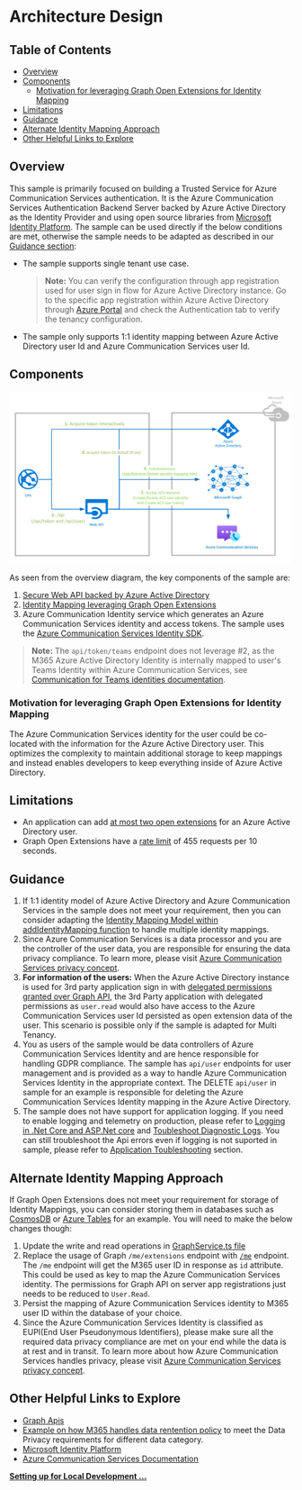 # Architecture Design

## Table of Contents

- [Overview](#overview)
- [Components](#components)
  - [Motivation for leveraging Graph Open Extensions for Identity Mapping](#motivation-for-leveraging-graph-open-extensions-for-identity-mapping)
- [Limitations](#limitations)
- [Guidance](#guidance)
- [Alternate Identity Mapping Approach](#alternate-identity-mapping-approach)
- [Other Helpful Links to Explore](#other-helpful-links-to-explore)

## Overview
This sample is primarily focused on building a Trusted Service for Azure Communication Services authentication. It is the Azure Communication Services Authentication Backend Server backed by Azure Active Directory as the Identity Provider and using open source libraries from [Microsoft Identity Platform](https://docs.microsoft.com/azure/active-directory/develop/v2-overview). The sample can be used directly if the below conditions are met, otherwise the sample needs to be adapted as described in our [Guidance section](#guidance):
- The sample supports single tenant use case. 
  >**Note:** You can verify the configuration through app registration used for user sign in flow for Azure Active Directory instance. Go to the specific app registration within Azure Active Directory through [Azure Portal](https://portal.azure.com/) and check the Authentication tab to verify the tenancy configuration.

- The sample only supports 1:1 identity mapping between Azure Active Directory user Id and Azure Communication Services user Id.

## Components
![Diagram](../images/ACS-Authentication-Server-Sample_Overview-Flow.png)

As seen from the overview diagram, the key components of the sample are:
1. [Secure Web API backed by Azure Active Directory](./secured-web-api-design.md)
2. [Identity Mapping leveraging Graph Open Extensions](./identity-mapping-design-graph-open-extensions.md)
3. Azure Communication Identity service which generates an Azure Communication Services identity and access tokens. The sample uses the [Azure Communication Services Identity SDK](https://docs.microsoft.com/azure/communication-services/concepts/sdk-options#sdks).
>**Note:** The `api/token/teams` endpoint does not leverage #2, as the M365 Azure Active Directory Identity is internally mapped to user's Teams Identity within Azure Communication Services, see [Communication for Teams identities documentation](https://docs.microsoft.com/azure/communication-services/concepts/teams-endpoint).
### Motivation for leveraging Graph Open Extensions for Identity Mapping
The Azure Communication Services identity for the user could be co-located with the information for the Azure Active Directory user. This optimizes the complexity to maintain additional storage to keep mappings and instead enables developers to keep everything inside of Azure Active Directory.

## Limitations
- An application can add [at most two open extensions](https://docs.microsoft.com/graph/extensibility-overview#open-extension-limits) for an Azure Active Directory user. 
- Graph Open Extensions have a [rate limit](https://docs.microsoft.com/graph/throttling#open-and-schema-extensions-service-limits) of 455 requests per 10 seconds. 

## Guidance
1. If 1:1 identity model of Azure Active Directory and Azure Communication Services in the sample does not meet your requirement, then you can consider adapting the [Identity Mapping Model within addIdentityMapping function](https://github.com/Azure-Samples/communication-services-authentication-hero-nodejs/blob/main/src/services/graphService.ts) to handle multiple identity mappings.
2. Since Azure Communication Services is a data processor and you are the controller of the user data, you are responsible for ensuring the data privacy compliance. To learn more, please visit [Azure Communication Services privacy concept](https://docs.microsoft.com/azure/communication-services/concepts/privacy).
3. **For information of the users:** When the Azure Active Directory instance is used for 3rd party application sign in with [delegated permissions granted over Graph API](https://docs.microsoft.com/graph/auth/auth-concepts#delegated-and-application-permissions), the 3rd Party application with delegated permissions as `user.read` would also have access to the Azure Communication Services user Id persisted as open extension data of the user. This scenario is possible only if the sample is adapted for Multi Tenancy.
4. You as users of the sample would be data controllers of Azure Communication Services Identity and are hence responsible for handling GDPR compliance. The sample has `api/user` endpoints for user management and is provided as a way to handle Azure Communication Services Identity in the appropriate context. The DELETE `api/user` in sample for an example is responsible for deleting the Azure Communication Services Identity mapping in the Azure Active Directory.
5. The sample does not have support for application logging. If you need to enable logging and telemetry on production, please refer to [Logging in .Net Core and ASP.Net core](https://docs.microsoft.com/aspnet/core/fundamentals/logging/?view=aspnetcore-6.0) and [Toubleshoot Diagnostic Logs](https://docs.microsoft.com/azure/app-service/troubleshoot-diagnostic-logs). You can still troubleshoot the Api errors even if logging is not suported in sample, please refer to [Application Toubleshooting](../../README.md#application-troubleshooting) section.

## Alternate Identity Mapping Approach
If Graph Open Extensions does not meet your requirement for storage of Identity Mappings, you can consider storing them in databases such as [CosmosDB](https://docs.microsoft.com/azure/cosmos-db/) or [Azure Tables](https://docs.microsoft.com/azure/storage/tables/) for an example. You will need to make the below changes though:

1. Update the write and read operations in [GraphService.ts file](https://github.com/Azure-Samples/communication-services-authentication-hero-nodejs/blob/main/src/services/graphService.ts)
2. Replace the usage of Graph `/me/extensions` endpoint with [`/me`](https://docs.microsoft.com/graph/api/resources/users?view=graph-rest-1.0) endpoint. The `/me` endpoint will get the M365 user ID in response as `id` attribute. This could be used as key to map the Azure Communication Services identity. The permissions for Graph API on server app registrations just needs to be reduced to `User.Read`.
3. Persist the mapping of Azure Communication Services identity to M365 user ID within the database of your choice.
4. Since the Azure Communication Services Identity is classified as EUPI(End User Pseudonymous Identifiers), please make sure all the required data privacy compliance are met on your end while the data is at rest and in transit. To learn more about how Azure Communication Services handles privacy, please visit [Azure Communication Services privacy concept](https://docs.microsoft.com/azure/communication-services/concepts/privacy).

## Other Helpful Links to Explore
- [Graph Apis](https://docs.microsoft.com/graph/use-the-api)
- [Example on how M365 handles data rentention policy](https://docs.microsoft.com/compliance/assurance/assurance-data-retention-deletion-and-destruction-overview#data-retention) to meet the Data Privacy requirements for different data category.
- [Microsoft Identity Platform](https://docs.microsoft.com/azure/active-directory/develop/v2-overview)
- [Azure Communication Services Documentation](https://docs.microsoft.com/azure/communication-services/)

**[Setting up for Local Development ...](<../deployment-guides/deploy-locally.md>)**
